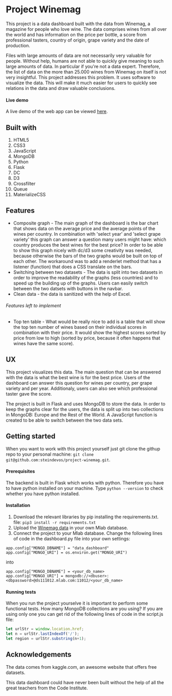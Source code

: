 # Project Winemag
This project is a data dashboard built with the data from Winemag, a magazine for people who love wine. The data comprises wines from all over the world and has information on the price per bottle, a score from professional tasters, country of origin, grape variety and the date of production. 

Files with large amounts of data are not necessarily very valuable for people. Without help, humans are not able to quickly give meaning to such large amounts of data. In particular if you're not a data expert. Therefore, the list of data on the more than 25.000 wines from Winemag on itself is not very insightful. This project addresses this problem. It uses software to visualize the data. This will make it much easier for users to quickly see relations in the data and draw valuable conclusions. 

#### Live demo
A live demo of the web app can be viewed [here].

[here]: https://sdv-project-winemag.herokuapp.com/

## Built with
1. HTML5
2. CSS3
3. JavaScript
4. MongoDB 
5. Python
6. Flask
7. DC
8. D3
9. Crossfilter
10. Queue 
11. MaterializeCSS

## Features
* Composite graph - The main graph of the dashboard is the bar chart that shows data on the average price and the average points of the wines per country. In combination with 'select year' and 'select grape variety' this graph can answer a question many users might have: which country produces the best wines for the best price? In order to be able to show this graph nicely with dc/d3 some creativity was needed, because otherwise the bars of the two graphs would be built on top of each other. The workaround was to add a renderlet method that has a listener (function) that does a CSS translate on the bars. 
* Switching between two datasets - The data is split into two datasets in order to improve the readability of the graphs (less countries) and to speed up the building up of the graphs. Users can easily switch between the two datsets with buttons in the navbar. 
* Clean data - the data is sanitized with the help of Excel. 

###### Features left to implement
* Top ten table - What would be really nice to add is a table that will show the top ten number of wines based on their individual scores in combination with their price. It would show the highest scores sorted by price from low to high (sorted by price, because it often happens that wines have the same score). 

## UX
This project visualizes this data. The main question that can be answered with the data is what the best wine is for the best price. Users of the dashboard can answer this question for wines per country, per grape variety and per year. Additionaly, users can also see which professional taster gave the score.

The project is built in Flask and uses MongoDB to store the data. In order to keep the graphs clear for the users, the data is split up into two collections in MongoDB: Europe and the Rest of the World. A JavaScript function is created to be able to switch between the two data sets.

## Getting started
When you want to work with this project yourself just git clone the githup repo to your personal machine: ```git clone git@github.com:steindevos/project-winemag.git```. 

#### Prerequisites
The backend is built in Flask which works with python. Therefore you have to have python installed on your machine. Type ```python --version``` to check whether you have python installed. 

#### Installation
1. Download the relevant libraries by pip installing the requirements.txt. file: ```pip3 install -r requirements.txt``` 
2. Upload the [Winemag data] in your own Mlab database. 
3. Connect the project to your Mlab database. Change the following lines of code in the dashboard.py file into your own settings: 

```
app.config["MONGO_DBNAME"] = "data_dashboard"
app.config["MONGO_URI"] = os.environ.get("MONGO_URI")
```
into 
```
app.config["MONGO_DBNAME"] = <your_db_name>
app.config["MONGO_URI"] = mongodb://<dbuser>:<dbpassword>@ds111012.mlab.com:11012/<your_db_name>
```
[Winemag data]: https://www.kaggle.com/christopheiv/winemagdata130k

#### Running tests
When you run the project yourselve it is important to perform some functional tests. How many MongoDB collections are you using? If you are using only one you can get rid of the following lines of code in the script.js file: 

```javascript
let urlStr = window.location.href;
let n = urlStr.lastIndexOf('/');
let region = urlStr.substring(n+1);
````

## Acknowledgements
The data comes from kaggle.com, an awesome website that offers free datasets. 

This data dashboard could have never been built without the help of all the great teachers from the Code Institute. 